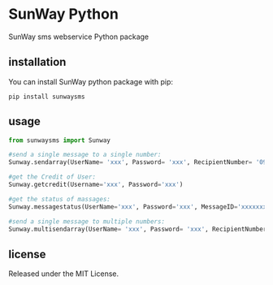 # SunWay Python
SunWay sms webservice Python package

## installation
You can install SunWay python package with pip:

```shell
pip install sunwaysms
```

## usage

```python
from sunwaysms import Sunway

#send a single message to a single number:
Sunway.sendarray(UserName= 'xxx', Password= 'xxx', RecipientNumber= '09xxxxxxxxx', MessageBody= '', SpecialNumber= 'xxx')

#get the Credit of User:
Sunway.getcredit(Username='xxx', Password='xxx')

#get the status of massages:
Sunway.messagestatus(UserName='xxx', Password='xxx', MessageID='xxxxxxxxx')

#send a single message to multiple numbers:
Sunway.multisendarray(UserName= 'xxx', Password= 'xxx', RecipientNumber= ['xxxxxx','xxxxxx'], MessageBody= '', SpecialNumber= 'xxx')
```


## license
Released under the MIT License.
